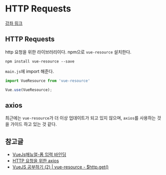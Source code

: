 # HTTP Requests
[강좌 링크](https://www.youtube.com/watch?v=btDfVBPYI-U&index=32&list=PL4cUxeGkcC9gQcYgjhBoeQH7wiAyZNrYa)

## HTTP Requests
http 요청을 위한 라이브러리이다.
npm으로 `vue-resource` 설치한다.
```
npm install vue-resource --save
```

`main.js`에 import 해준다.
```javascript
import VueResource from 'vue-resource'

Vue.use(VueResource);
```


## axios
최근에는 `vue-resource`가 더 이상 업데이트가 되고 있지 않으며, `axios`를 사용하는 것을 가이드 하고 있는 것 같다.


## 참고글
- [VueJs매뉴얼-폼 입력 바인딩](https://kr.vuejs.org/v2/guide/components.html)
- [HTTP 요청을 위한 axios](http://vuejs.kr/update/2017/01/04/http-request-with-axios/)
- [VueJS 공부하기 (2) | vue-resource - $http.get()](https://hanwong.github.io/2017/02/12/vue-resource-firebase02/)
